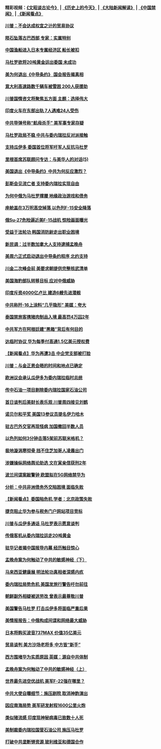#### 精彩视频：[《文昭谈古论今》](http://45.32.25.56/wenzhao) | [《历史上的今天》](http://45.32.25.56/today-in-history) | [《大陆新闻解读》](http://45.32.25.56/ntdtv-comedy) | [《中国禁闻》](http://45.32.25.56/ntdtv-news) | [《新闻看点》](http://45.32.25.56/news-insight) 

 #### [川普：不会达成权宜之计的贸易协议](../pages/nsc418/n11022486.md?t=02040031) 

#### [陨石坠落古巴西部 专家：实属特别](../pages/nsc418/n11022388.md?t=02040031) 

#### [中国渔船进入日本专属经济区 船长被扣](../pages/nsc418/n11022404.md?t=02040031) 

#### [马杜罗欲将20吨黄金运出委国 未成功](../pages/nsc418/n11022367.md?t=02040031) 

#### [美为何退出《中导条约》 国会报告揭真相](../pages/nsc418/n11022256.md?t=02040031) 

#### [意大利高速路数千辆车被雪困 200人获援助](../pages/nsc418/n11022003.md?t=02040031) 

#### [川普国情咨文将聚焦五方面 主题：选择伟大](../pages/nsc418/n11021501.md?t=02040031) 

#### [印度火车在东部出轨 7人遇难24人受伤](../pages/nsc418/n11021809.md?t=02040031) 

#### [中共导弹号称“航母杀手” 美军事专家存疑](../pages/nsc418/n11021488.md?t=02040031) 

#### [马杜罗政局不稳 中共与委内瑞拉反对派接触](../pages/nsc418/n11020719.md?t=02040031) 

#### [支持瓜伊多 委国首位将军吁军人反抗马杜罗](../pages/nsc418/n11020776.md?t=02040031) 

#### [里根首席苏联顾问专访：与美华人的对话(5)](../pages/nsc418/n10968703.md?t=02040031) 

#### [美国退出《中导条约》中共为何反应激烈？](../pages/nsc418/n11020569.md?t=02040031) 

#### [彭斯会见流亡者 支持委内瑞拉实现自由](../pages/nsc418/n11020031.md?t=02040031) 

#### [为何中俄为马杜罗撑腰 地缘政治游戏和债务](../pages/nsc418/n11018692.md?t=02040031) 

#### [座舱盖在3万呎高空掉落 以色列F-15安全降落](../pages/nsc418/n11019864.md?t=02040031) 

#### [俄Su-27危险逼近美F-15战机 惊险画面曝光](../pages/nsc418/n11019743.md?t=02040031) 

#### [受益于法轮功 韩国消防尉走出职业困境](../pages/nsc418/n11017411.md?t=02040031) 

#### [新民调：过半数加拿大人支持逮捕孟晚舟](../pages/nsc418/n11018655.md?t=02040031) 

#### [美周六正式启动退出中导条约程序 北约支持](../pages/nsc418/n11018405.md?t=02040031) 

#### [川金二次峰会前 美要求朝提供完整核武清单](../pages/nsc418/n11017962.md?t=02040031) 

#### [美国海豹部队转移目标 应对中俄威胁](../pages/nsc418/n11017801.md?t=02040031) 

#### [印度斥资4000亿卢比 建造6艘先进潜舰](../pages/nsc418/n11017635.md?t=02040031) 

#### [中共称歼-16上涂料“几乎隐形” 美媒：夸大](../pages/nsc418/n11017535.md?t=02040031) 

#### [泰国禁旅客携猪肉制品入境 最高罚4万囚2年](../pages/nsc418/n11016939.md?t=02040031) 

#### [中共军方在阿根廷建“黑箱”背后有何目的](../pages/nsc418/n11016689.md?t=02040031) 

#### [达临时协议 华为每季付高通1.5亿美元授权费](../pages/nsc418/n11016503.md?t=02040031) 

#### [【新闻看点】华为再遭3击 中企党支部被打脸](../pages/nsc418/n11016110.md?t=02040031) 

#### [川普：与金正恩会晤的时间和地点已确定](../pages/nsc418/n11016340.md?t=02040031) 

#### [欧洲议会承认瓜伊多为委内瑞拉临时总统](../pages/nsc418/n11016267.md?t=02040031) 

#### [传中石油一项目剔除委内瑞拉国家石油公司](../pages/nsc418/n11015982.md?t=02040031) 

#### [首日谈判后美财长表乐观 川普周四接见刘鹤](../pages/nsc418/n11015436.md?t=02040031) 

#### [诺贝尔和平奖 美国13参议员提名伊力哈木](../pages/nsc418/n11014742.md?t=02040031) 

#### [驻古巴外交官再现怪病 加国撤回半数人员](../pages/nsc418/n11014810.md?t=02040031) 

#### [以色列如何3分钟击落5架前苏联米格机？](../pages/nsc418/n11014659.md?t=02040031) 

#### [极地漩涡寒彻骨 挡不住芝加哥人凌晨出门](../pages/nsc418/n11014521.md?t=02040031) 

#### [涉嫌操纵网络舆论助选 文在寅亲信获刑2年](../pages/nsc418/n11014174.md?t=02040031) 

#### [波兰间谍案敲警钟 欧盟拟在5G网络禁华为](../pages/nsc418/n11013814.md?t=02040031) 

#### [分析：中共非洲债务外交陷困境 面临失败](../pages/nsc418/n11013731.md?t=02040031) 

#### [【新闻看点】委国陷危机 学者：北京政策失败](../pages/nsc418/n11013287.md?t=02040031) 

#### [捷克阻止华为参与税务门户网站项目竞标](../pages/nsc418/n11013525.md?t=02040031) 

#### [川普与瓜伊多通话 马杜罗表示愿意谈判](../pages/nsc418/n11013353.md?t=02040031) 

#### [传俄客机从委内瑞拉运走20吨黄金](../pages/nsc418/n11013224.md?t=02040031) 

#### [驻华记者揭中国报导内幕 经历触目惊心](../pages/nsc418/n11013118.md?t=02040031) 

#### [孟晚舟案为何触动了中共的敏感神经（下）](../pages/nsc418/n11008903.md?t=02040031) 

#### [马来西亚健康展 明法轮功真相者深感内疚](../pages/nsc418/n11010949.md?t=02040031) 

#### [委内瑞拉局势危机 美国发旅行警告吁勿前往](../pages/nsc418/n11012593.md?t=02040031) 

#### [朝鲜副外相疑被送劳改 曾表示最尊敬川普](../pages/nsc418/n11011872.md?t=02040031) 

#### [美国警告马杜罗 打击瓜伊多将面临严重后果](../pages/nsc418/n11011422.md?t=02040031) 

#### [美情报报告：中俄构成间谍和网络最大威胁](../pages/nsc418/n11011346.md?t=02040031) 

#### [日本将购买波音737MAX 价值35亿美元](../pages/nsc418/n11011238.md?t=02040031) 

#### [贸易谈判 美方沙场老将多 中方皆“新手”](../pages/nsc418/n11010973.md?t=02040031) 

#### [西方围堵华为实质原因 英媒：源自中共体制](../pages/nsc418/n11010190.md?t=02040031) 

#### [孟晚舟案为何触动了中共的敏感神经（上）](../pages/nsc418/n11008466.md?t=02040031) 

#### [世界最先进空优战机 美军F-22强在哪里？](../pages/nsc418/n11010323.md?t=02040031) 

#### [中共大使自曝细节：施压剧院 取消神韵演出](../pages/nsc418/n11008988.md?t=02040031) 

#### [因应南海局势 美军研发射程1600公里火炮](../pages/nsc418/n11010046.md?t=02040031) 

#### [类似猪流感 印度现神秘病毒已致数十人死](../pages/nsc418/n11009797.md?t=02040031) 

#### [美制裁委内瑞拉国营石油公司 施压马杜罗](../pages/nsc418/n11009006.md?t=02040031) 

#### [打破中共垄断锂资源 玻利维亚和德国合作](../pages/nsc418/n11008598.md?t=02040031) 

